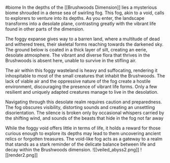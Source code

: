 #biome 
In the depths of the [[Brushwoods Dimension]] lies a mysterious biome shrouded in a dense sea of swirling fog. This fog, akin to a void, calls to explorers to venture into its depths. As you enter, the landscape transforms into a desolate plane, contrasting greatly with the vibrant life found in other parts of the dimension.

The foggy expanse gives way to a barren land, where a multitude of dead and withered trees, their skeletal forms reaching towards the darkened sky. The ground below is coated in a thick layer of silt, creating an eerie, desolate atmosphere. The vibrant and diverse flora that thrives in the Brushwoods is absent here, unable to survive in the stifling air.

The air within this foggy wasteland is heavy and suffocating, rendering it inhospitable to most of the small creatures that inhabit the Brushwoods. The lack of viable air and the oppressive nature of the fog create a hostile environment, discouraging the presence of vibrant life forms. Only a few resilient and uniquely adapted creatures manage to live in the desolation.

Navigating through this desolate realm requires caution and preparedness. The fog obscures visibility, distorting sounds and creating an unsettling disorientation. The silence is broken only by occasional whispers carried by the shifting wind, and sounds of the beasts that hide in the fog not far away

While the foggy void offers little in terms of life, it holds a reward for those curious enough to explore its depths may lead to them uncovering ancient relics or forgotten treasures. The void-like fog acts as a gateway to a realm that stands as a stark reminder of the delicate balance between life and decay within the Brushwoods dimension.
![[veiled_abyss2.png]]
![[render2.png]]